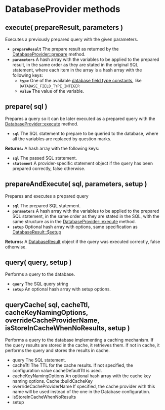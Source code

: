 # DatabaseProvider methods

## execute\( prepareResult, parameters \) <a id="execute"></a>

Executes a previously prepared query with the given parameters.

* **`prepareResult`** The prepare result as returned by the [DatabaseProvider::prepare](databaseprovider-methods.md#prepare) method.
* **`parameters`** A hash array with the variables to be applied to the prepared result, in the same order as they are stated in the original SQL statement, where each item in the array is a hash array with the following keys:
  * **`type`** One of the available [database field type constants](../../core-modules/database.md#constants), like `DATABASE_FIELD_TYPE_INTEGER`
  * **`value`** The value of the variable.

## prepare\( sql \) <a id="prepare"></a>

Prepares a query so it can be later executed as a prepared query with the [DatabaseProvider::execute](databaseprovider-methods.md#execute) method.

* **`sql`** The SQL statement to prepare to be queried to the database, where all the variables are replaced by question marks.

**Returns:** A hash array with the following keys:

* **`sql`** The passed SQL statement.
* **`statement`** A provider-specific statement object if the query has been prepared correctly, false otherwise.

## prepareAndExecute\( sql, parameters, setup \) <a id="prepareandexecute"></a>

Prepares and executes a prepared query

* **`sql`** The prepared SQL statement.
* **`parameters`** A hash array with the variables to be applied to the prepared SQL statement, in the same order as they are stated in the SQL, with the same structure as in the [DatabaseProvider::execute](databaseprovider-methods.md#execute-prepareresult-parameters) method.
* **`setup`** Optional hash array with options, same specification as [DatabaseResult::$setup](../databaseresult/databaseresult-properties.md#usdsetup)

**Returns:** A [DatabaseResult](../databaseresult/) object if the query was executed correctly, false otherwise.

## query\( query, setup \) <a id="query"></a>

Performs a query to the database.

* **`query`** The SQL query string
* **`setup`** An optional hash array with setup options.

## queryCache\( sql, cacheTtl, cacheKeyNamingOptions, overrideCacheProviderName, isStoreInCacheWhenNoResults, setup \) <a id="querycache"></a>

Performs a query to the database implementing a caching mechanism. If the query results are stored in the cache, it retrieves them. If not in cache, it performs the query and stores the results in cache.

* query The SQL statement.
* cacheTtl The TTL for the cache results. If not specified, the configuration value cacheDefaultTtl is used.
* cacheKeyNamingOptions An optional hash array with the cache key naming options. Cache::buildCacheKey
* overrideCacheProviderName If specified, the cache provider with this name will be used instead of the one in the Database configuration.
* isStoreInCacheWhenNoResults
* setup

